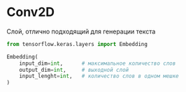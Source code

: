 # Conv2D

Слой, отлично подходящий для генерации текста

```python
from tensorflow.keras.layers import Embedding

Embedding(
    input_dim=int,      # максимальное количество слов
    output_dim=int,     # выходной слой
    input_lenght=int,   # количество слов в одном мешке
)
```
